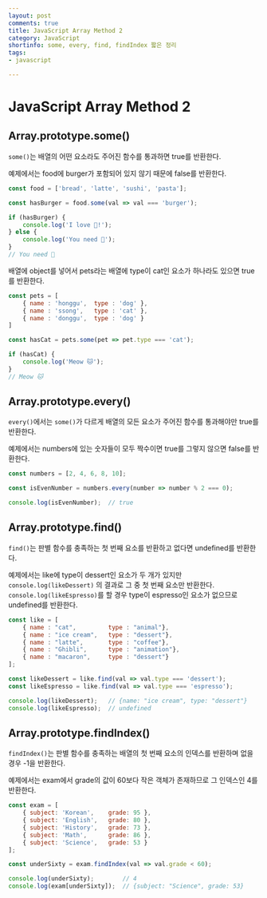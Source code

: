 ```yaml
---
layout: post
comments: true
title: JavaScript Array Method 2
category: JavaScript
shortinfo: some, every, find, findIndex 짧은 정리
tags:
- javascript

---
```




# JavaScript Array Method 2 



## Array.prototype.some()

`some()`는 배열의 어떤 요소라도 주어진 함수를 통과하면 true를 반환한다.

예제에서는 food에 burger가 포함되어 있지 않기 때문에 false를 반환한다.

```javascript
const food = ['bread', 'latte', 'sushi', 'pasta'];

const hasBurger = food.some(val => val === 'burger');

if (hasBurger) {
    console.log('I love 🍔!');
} else {
    console.log('You need 🍔');
}
// You need 🍔
```

배열에 object를 넣어서 pets라는 배열에 type이 cat인 요소가 하나라도 있으면 true를 반환한다.

```javascript
const pets = [
    { name : 'honggu', 	type : 'dog' },
    { name : 'ssong', 	type : 'cat' },
    { name : 'donggu', 	type : 'dog' }
]

const hasCat = pets.some(pet => pet.type === 'cat');

if (hasCat) {
    console.log('Meow 🐱');
}
// Meow 🐱
```



## Array.prototype.every()

`every()`에서는 `some()`가 다르게 배열의 모든 요소가 주어진 함수를 통과해야만 true를 반환한다.

예제에서는 numbers에 있는 숫자들이 모두 짝수이면 true를 그렇지 않으면 false를 반환한다.

```javascript
const numbers = [2, 4, 6, 8, 10];

const isEvenNumber = numbers.every(number => number % 2 === 0);

console.log(isEvenNumber);	// true
```



## Array.prototype.find()

`find()`는 판별 함수를 충족하는 첫 번째 요소를 반환하고 없다면 undefined를 반환한다.

예제에서는 like에 type이 dessert인 요소가 두 개가 있지만 `console.log(likeDessert)` 의 결과로 그 중 첫 번째 요소만 반환한다. `console.log(likeEspresso)`를 할 경우 type이 espresso인 요소가 없으므로 undefined를 반환한다.

```javascript
const like = [
    { name : "cat", 		type : "animal"},
    { name : "ice cream", 	type : "dessert"},
    { name : "latte", 		type : "coffee"},
    { name : "Ghibli", 		type : "animation"},
    { name : "macaron", 	type : "dessert"}
];

const likeDessert = like.find(val => val.type === 'dessert');
const likeEspresso = like.find(val => val.type === 'espresso');

console.log(likeDessert); 	// {name: "ice cream", type: "dessert"}
console.log(likeEspresso);	// undefined
```



## Array.prototype.findIndex()

`findIndex()`는 판별 함수를 충족하는 배열의 첫 번째 요소의 인덱스를 반환하며 없을 경우 -1을 반환한다.

예제에서는 exam에서 grade의 값이 60보다 작은 객체가 존재하므로 그 인덱스인 4를 반환한다.

```javascript
const exam = [
    { subject: 'Korean', 	grade: 95 },
    { subject: 'English', 	grade: 80 },
    { subject: 'History', 	grade: 73 },
    { subject: 'Math', 		grade: 86 },
    { subject: 'Science', 	grade: 53 }
];

const underSixty = exam.findIndex(val => val.grade < 60);

console.log(underSixty);		// 4
console.log(exam[underSixty]);	// {subject: "Science", grade: 53}
```


